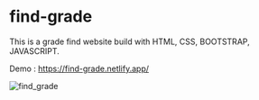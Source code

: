 # find-grade
This is a grade find website build with HTML, CSS, BOOTSTRAP, JAVASCRIPT.

Demo : https://find-grade.netlify.app/

![find_grade](https://user-images.githubusercontent.com/49247268/138651506-055be38a-15e4-4ed7-8c82-321f77122b16.PNG)
